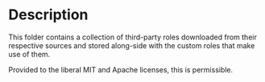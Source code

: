 # Description
This folder contains a collection of third-party roles downloaded from their respective sources and stored along-side with the custom roles that make use of them.

Provided to the liberal MIT and Apache licenses, this is permissible.
